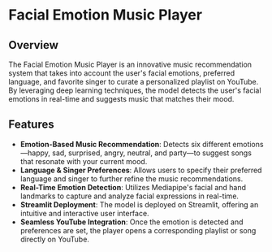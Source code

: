 # Facial Emotion Music Player

## Overview
The Facial Emotion Music Player is an innovative music recommendation system that takes into account the user's facial emotions, preferred language, and favorite singer to curate a personalized playlist on YouTube. By leveraging deep learning techniques, the model detects the user's facial emotions in real-time and suggests music that matches their mood.

## Features
- **Emotion-Based Music Recommendation**: Detects six different emotions—happy, sad, surprised, angry, neutral, and party—to suggest songs that resonate with your current mood.
- **Language & Singer Preferences**: Allows users to specify their preferred language and singer to further refine the music recommendations.
- **Real-Time Emotion Detection**: Utilizes Mediapipe's facial and hand landmarks to capture and analyze facial expressions in real-time.
- **Streamlit Deployment**: The model is deployed on Streamlit, offering an intuitive and interactive user interface.
- **Seamless YouTube Integration**: Once the emotion is detected and preferences are set, the player opens a corresponding playlist or song directly on YouTube.
